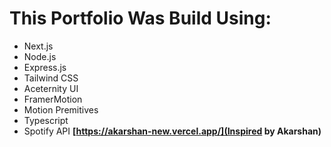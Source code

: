 # This Portfolio Was Build Using: #

- Next.js
- Node.js
- Express.js
- Tailwind CSS
- Aceternity UI
- FramerMotion
- Motion Premitives
- Typescript
- Spotify API
**[https://akarshan-new.vercel.app/](Inspired by Akarshan)**
